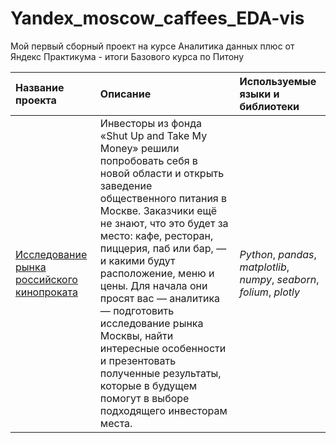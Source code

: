# Yandex_moscow_caffees_EDA-vis


Мой первый сборный проект на курсе Аналитика данных плюс от Яндекс Практикума - итоги Базового курса по Питону

| Название проекта | Описание | Используемые языки и библиотеки | 
| :---------------------- | :---------------------- | :---------------------- |
| [Исследование рынка российского кинопроката](movies_EDA_analysis) | Инвесторы из фонда «Shut Up and Take My Money» решили попробовать себя в новой области и открыть заведение общественного питания в Москве. Заказчики ещё не знают, что это будет за место: кафе, ресторан, пиццерия, паб или бар, — и какими будут расположение, меню и цены. Для начала они просят вас — аналитика — подготовить исследование рынка Москвы, найти интересные особенности и презентовать полученные результаты, которые в будущем помогут в выборе подходящего инвесторам места.| *Python*, *pandas*, *matplotlib*, *numpy*, *seaborn*, *folium*, *plotly*|
